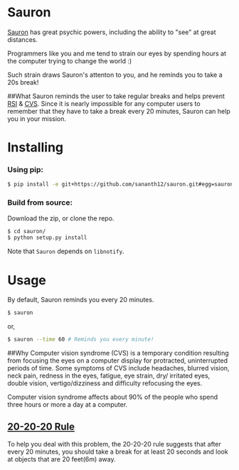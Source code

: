 # Sauron

[Sauron](http://en.wikipedia.org/wiki/Sauron) has great psychic powers, including the ability to "see" at great distances.

Programmers like you and me tend to strain our eyes by spending hours at the computer trying to change the world :)

Such strain draws Sauron's attenton to you, and he reminds you to take a 20s break!

##What
Sauron reminds the user to take regular breaks and helps prevent [RSI](http://en.wikipedia.org/wiki/Repetitive_strain_injury) & [CVS](http://en.wikipedia.org/wiki/Computer_vision_syndrome).
Since it  is nearly impossible for any computer users to remember that they have to take a break every 20 minutes, Sauron can help you in your mission.

Installing
==========

### Using pip: 

```sh
$ pip install -e git+https://github.com/sananth12/sauron.git#egg=sauron
```
### Build from source:
Download the zip, or clone the repo.

```sh
$ cd sauron/
$ python setup.py install
```

Note that ```Sauron``` depends on ```libnotify```.

Usage
=====
By default, Sauron reminds you every 20 minutes.

```sh
$ sauron
```
or,

```sh
$ sauron --time 60 # Reminds you every minute!
```

##Why
Computer vision syndrome (CVS) is a temporary condition resulting from focusing the eyes on a computer display for protracted, uninterrupted periods of time. Some symptoms of CVS include headaches, blurred vision, neck pain, redness in the eyes, fatigue, eye strain, dry/ irritated eyes, double vision, vertigo/dizziness and difficulty refocusing the eyes.

Computer vision syndrome affects about 90% of the people who spend three hours or more a day at a computer.

## [20-20-20 Rule](http://visianinfo.com/the-20-20-20-rule-preventing-digital-eye-strain/)
To help you deal with this problem, the 20-20-20 rule suggests that after every 20 minutes, you should take a break for at least 20 seconds and look at objects that are 20 feet(6m) away.
